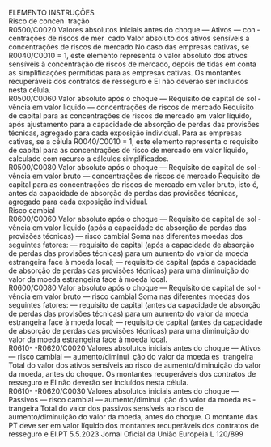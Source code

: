  
ELEMENTO  INSTRUÇÕES  
Risco de concen ­
tração  
R0500/C0020  Valores absolutos iniciais antes 
do choque — Ativos — con ­
centrações de riscos de mer ­
cado  Valor absoluto dos ativos sensíveis a concentrações de riscos de mercado 
No caso das empresas cativas, se R0040/C0010 = 1, este elemento representa o 
valor absoluto dos ativos sensíveis à concentração de riscos de mercado, depois de 
tidas em conta as simplificações permitidas para as empresas cativas. 
Os montantes recuperáveis dos contratos de resseguro e EI não deverão ser 
incluídos nesta célula.  
R0500/C0060  Valor absoluto após o choque 
— Requisito de capital de sol ­
vência em valor líquido — 
concentrações de riscos de 
mercado  Requisito de capital para as concentrações de riscos de mercado em valor líquido, 
após ajustamento para a capacidade de absorção de perdas das provisões técnicas, 
agregado para cada exposição individual. 
Para as empresas cativas, se a célula R0040/C0010 = 1, este elemento representa 
o requisito de capital para as concentrações de risco de mercado em valor líquido, 
calculado com recurso a cálculos simplificados.  
R0500/C0080  Valor absoluto após o choque 
— Requisito de capital de sol ­
vência em valor bruto — 
concentrações de riscos de 
mercado  Requisito de capital para as concentrações de riscos de mercado em valor bruto, 
isto é, antes da capacidade de absorção de perdas das provisões técnicas, agregado 
para cada exposição individual.  
Risco cambial  
R0600/C0060  Valor absoluto após o choque 
— Requisito de capital de sol ­
vência em valor líquido (após 
a capacidade de absorção de 
perdas das provisões técnicas) 
— risco cambial  Soma nas diferentes moedas dos seguintes fatores: 
— requisito de capital (após a capacidade de absorção de perdas das provisões 
técnicas) para um aumento do valor da moeda estrangeira face à moeda local; 
— requisito de capital (após a capacidade de absorção de perdas das provisões 
técnicas) para uma diminuição do valor da moeda estrangeira face à moeda 
local.  
R0600/C0080  Valor absoluto após o choque 
— Requisito de capital de sol ­
vência em valor bruto — risco 
cambial  Soma nas diferentes moedas dos seguintes fatores: 
— requisito de capital (antes da capacidade de absorção de perdas das provisões 
técnicas) para um aumento do valor da moeda estrangeira face à moeda local; 
— requisito de capital (antes da capacidade de absorção de perdas das provisões 
técnicas) para uma diminuição do valor da moeda estrangeira face à moeda 
local.  
R0610- 
-R0620/C0020  Valores absolutos iniciais antes 
do choque — Ativos — risco 
cambial — aumento/diminui ­
ção do valor da moeda es ­
trangeira  Total do valor dos ativos sensíveis ao risco de aumento/diminuição do valor da 
moeda, antes do choque. 
Os montantes recuperáveis dos contratos de resseguro e EI não deverão ser 
incluídos nesta célula.  
R0610- 
-R0620/C0030  Valores absolutos iniciais antes 
do choque — Passivos — risco 
cambial — aumento/diminui ­
ção do valor da moeda es ­
trangeira  Total do valor dos passivos sensíveis ao risco de aumento/diminuição do valor da 
moeda, antes do choque. 
O montante das PT deve ser em valor líquido dos montantes recuperáveis dos 
contratos de resseguro e EI.PT  5.5.2023 Jornal Oficial da União Europeia L 120/899